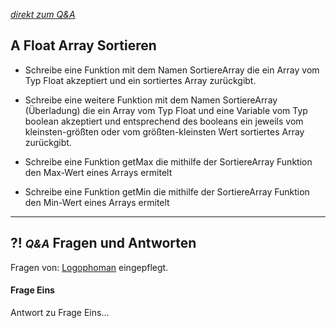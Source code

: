 *[direkt zum Q&A](#-qa-fragen-und-antworten)*

## **A** Float Array Sortieren

- Schreibe eine Funktion mit dem Namen SortiereArray die ein Array vom Typ Float akzeptiert und ein sortiertes Array zurückgibt.

- Schreibe eine weitere Funktion mit dem Namen SortiereArray (Überladung) die ein Array vom Typ Float und eine Variable vom Typ boolean akzeptiert und entsprechend des booleans ein jeweils vom kleinsten-größten oder vom größten-kleinsten Wert sortiertes Array zurückgibt.

- Schreibe eine Funktion getMax die mithilfe der SortiereArray Funktion den Max-Wert eines Arrays ermitelt

- Schreibe eine Funktion getMin die mithilfe der SortiereArray Funktion den Min-Wert eines Arrays ermitelt


---

## **?! _<small>Q&A</small>_** Fragen und Antworten

Fragen von: [Logophoman](https://github.com/Logophoman) eingepflegt.

#### Frage Eins
Antwort zu Frage Eins...

